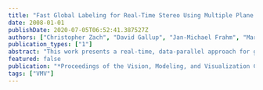 ```yaml
---
title: "Fast Global Labeling for Real-Time Stereo Using Multiple Plane Sweeps"
date: 2008-01-01
publishDate: 2020-07-05T06:52:41.387527Z
authors: ["Christopher Zach", "David Gallup", "Jan-Michael Frahm", "Marc Niethammer"]
publication_types: ["1"]
abstract: "This work presents a real-time, data-parallel approach for global label assignment on regular grids. The labels are selected according to a Markov ran-dom field energy with a Potts prior term for binary interactions. We apply the proposed method to accelerate the clean-up step of a real-time dense stereo method based on plane sweeping with multi-ple sweeping directions, where the label set directly corresponds to the employed directions. In this set-ting the Potts smoothness model is suitable, since the set of labels does not possess an intrinsic metric or total order. The observed run-times are approximately 30 times faster than the ones obtained by graph cut approaches."
featured: false
publication: "*Proceedings of the Vision, Modeling, and Visualization Conference 2008, VMV 2008, Konstanz, Germany, October 8-10, 2008*"
tags: ["VMV"]
---
```


